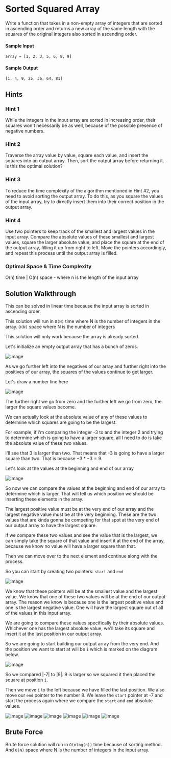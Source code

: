 # Sorted Squared Array

Write a function that takes in a non-empty array of integers that are sorted in ascending order and returns a new array of the same length with the squares of the original integers also sorted in ascending order.

#### Sample Input

```
array = [1, 2, 3, 5, 6, 8, 9]
```

#### Sample Output

```
[1, 4, 9, 25, 36, 64, 81]
```

## Hints

### Hint 1
While the integers in the input array are sorted in increasing order, their squares won't necessarily be as well, because of the possible presence of negative numbers.

### Hint 2
Traverse the array value by value, square each value, and insert the squares into an output array. Then, sort the output array before returning it. Is this the optimal solution?

### Hint 3
To reduce the time complexity of the algorithm mentioned in Hint #2, you need to avoid sorting the output array. To do this, as you square the values of the input array, try to directly insert them into their correct position in the output array.

### Hint 4
Use two pointers to keep track of the smallest and largest values in the input array. Compare the absolute values of these smallest and largest values, square the larger absolute value, and place the square at the end of the output array, filling it up from right to left. Move the pointers accordingly, and repeat this process until the output array is filled.

### Optimal Space & Time Complexity
O(n) time | O(n) space - where n is the length of the input array

## Solution Walkthrough

This can be solved in linear time because the input array is sorted in ascending order. 

This solution will run in `O(N)` time where N is the number of integers in the array. `O(N)` space where N is the number of integers 

This solution will only work because the array is already sorted.

Let's initialize an empty output array that has a bunch of zeros. 

![image](https://github.com/KellzCodes/python_interview/assets/19383145/d064d079-9b7d-4ae8-9a91-09a10eba8bc2)

As we go further left into the negatives of our array and further right into the positives of our array, the squares of the values continue to get larger. 

Let's draw a number line here

![image](https://github.com/KellzCodes/python_interview/assets/19383145/f02751a6-0497-418a-bcc4-0ccb05e57900)

The further right we go from zero and the further left we go from zero, the larger the square values become. 

We can actually look at the absolute value of any of these values to determine which squares are going to be the largest. 

For example, if i'm comparing the integer -3 to and the integer 2 and trying to determine which is going to have a larger square, all I need to do is take the absolute value of these two values. 

I'll see that 3 is larger than two. That means that -3 is going to have a larger square than two. That is because $-3 * -3 = 9$. 

Let's look at the values at the beginning and end of our array

![image](https://github.com/KellzCodes/python_interview/assets/19383145/ade05c76-ede7-4131-b139-7d80bee719ab)

So now we can compare the values at the beginning and end of our array to determine which is larger. That will tell us which position we should be inserting these elements in the array. 

The largest positive value must be at the very end of our array and the largest negative value must be at the very beginning. These are the two values that are kinda gonna be competing for that spot at the very end of our output array to have the largest square. 

If we compare these two values and see the value that is the largest, we can simply take the square of that value and insert it at the end of the array, because we know no value will have a larger square than that. 

Then we can move over to the next element and continue along with the process. 

So you can start by creating two pointers: `start` and `end`

![image](https://github.com/KellzCodes/python_interview/assets/19383145/c5c36582-91ab-4e82-8519-e21fbcb1a268)

We know that these pointers will be at the smallest value and the largest value. We know that one of these two values will be at the end of our output array. The reason we know is because one is the largest positive value and one is the largest negative value. One will have the largest square out of all of the values in this input array. 

We are going to compare these values specifically by their absolute values. Whichever one has the largest absolute value, we'll take its square and insert it at the last position in our output array. 

So we are going to start building our output array from the very end. And the position we want to start at will be `i` which is marked on the diagram below.

![image](https://github.com/KellzCodes/python_interview/assets/19383145/7efaafa3-373c-489c-90e1-9ab850a23eae)

So we compared |-7| to |9|. 9 is larger so we squared it then placed the square at position `i`.

Then we move `i` to the left because we have filled the last position. We also move our `end` pointer to the number 8. We leave the `start` pointer at -7 and start the process again where we compare the `start` and `end` absolute values.

![image](https://github.com/KellzCodes/python_interview/assets/19383145/a894834f-d75a-4478-8796-65e867ab51a4)
![image](https://github.com/KellzCodes/python_interview/assets/19383145/6ef387f1-d75c-4d2e-801f-c93fc01c0c6d)
![image](https://github.com/KellzCodes/python_interview/assets/19383145/c6622b91-e1b1-4cc5-a5b4-37b6e665caaa)
![image](https://github.com/KellzCodes/python_interview/assets/19383145/4bed4dff-b30d-4cd3-8aeb-0975cf5a70f8)
![image](https://github.com/KellzCodes/python_interview/assets/19383145/a16f766a-0bbb-4a8e-a502-65d92bfb4e3d)
![image](https://github.com/KellzCodes/python_interview/assets/19383145/6560874e-8761-42c7-96f1-a4ed530ca22c)

## Brute Force

Brute force solution will run in `O(nlog(n))` time because of sorting method. And `O(N)` space where N is the number of integers in the input array.
